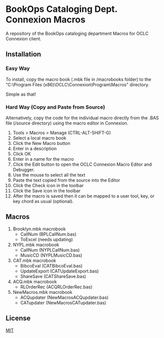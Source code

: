 # BookOps Cataloging Dept. Connexion Macros
A repository of the BookOps cataloging department Macros for OCLC Connexion client.

## Installation
### Easy Way
To install, copy the macro book (.mbk file in /macrobooks folder) to the "C:\Program Files (x86)\OCLC\Connexion\Program\Macros" directory.

Simple as that!
### Hard Way (Copy and Paste from Source)
Alternatively, copy the code for the individual macro directly from the .BAS file (/source directory) using the macro editor in Connexion.

1. Tools > Macros > Manage (CTRL-ALT-SHIFT-G)
2. Select a local macro book
3. Click the New Macro button
4. Enter in a description
5. Click OK
6. Enter in a name for the macro
7. Click the Edit button to open the OCLC Connexion Macro Editor and Debugger.
8. Use the mouse to select all the text
9. Paste the text copied from the source into the Editor
10. Click the Check icon in the toolbar
11. Click the Save icon in the toolbar
12. After the macro is saved then it can be mapped to a user tool, key, or key chord as usual (optional).

## Macros
1. Brooklyn.mbk macrobook
	* CallNum (BPLCallNum.bas)
	* ToExcel (needs updating)
2. NYPL.mbk macrobook
	* CallNum (NYPLCallNum.bas)
	* MusicCD (NYPLMusicCD.bas)
3. CAT.mbk macrobook
	* BibcoEval (CATBibcoEval.bas)
	* UpdateExport (CATUpdateExport.bas)
    * ShareSave (CATShareSave.bas)
4. ACQ.mbk macrobook
	* RLOrderRec (ACQRLOrderRec.bas)
5. NewMacros.mbk macrobook
	* ACQupdater (NewMacrosACQupdater.bas)
	* CATupdater (NewMacrosCATupdater.bas)
## License
[MIT](https://opensource.org/licenses/MIT)

